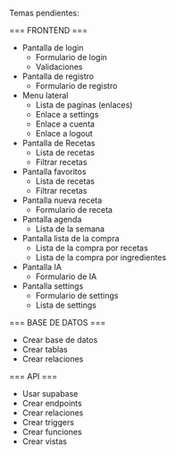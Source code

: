 Temas pendientes:

=== FRONTEND ===

- Pantalla de login
  - Formulario de login
  - Validaciones
- Pantalla de registro
  - Formulario de registro
- Menu lateral
  - Lista de paginas (enlaces)
  - Enlace a settings
  - Enlace a cuenta
  - Enlace a logout
- Pantalla de Recetas
  - Lista de recetas
  - Filtrar recetas
- Pantalla favoritos
  - Lista de recetas
  - Filtrar recetas
- Pantalla nueva receta
  - Formulario de receta
- Pantalla agenda
  - Lista de la semana
- Pantalla lista de la compra
  - Lista de la compra por recetas
  - Lista de la compra por ingredientes
- Pantalla IA
  - Formulario de IA
- Pantalla settings
  - Formulario de settings
  - Lista de settings

=== BASE DE DATOS ===

- Crear base de datos
- Crear tablas
- Crear relaciones

=== API ===

- Usar supabase
- Crear endpoints
- Crear relaciones
- Crear triggers
- Crear funciones
- Crear vistas
